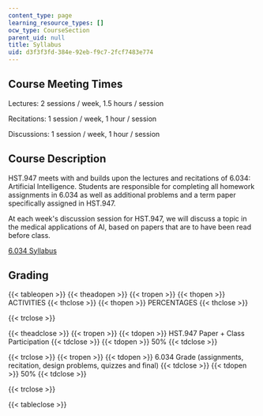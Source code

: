 ```yaml
---
content_type: page
learning_resource_types: []
ocw_type: CourseSection
parent_uid: null
title: Syllabus
uid: d3f3f3fd-384e-92eb-f9c7-2fcf7483e774
---
```


Course Meeting Times
--------------------

Lectures: 2 sessions / week, 1.5 hours / session

Recitations: 1 session / week, 1 hour / session

Discussions: 1 session / week, 1 hour / session

Course Description
------------------

HST.947 meets with and builds upon the lectures and recitations of 6.034: Artificial Intelligence. Students are responsible for completing all homework assignments in 6.034 as well as additional problems and a term paper specifically assigned in HST.947.

At each week's discussion session for HST.947, we will discuss a topic in the medical applications of AI, based on papers that are to have been read before class.

[6.034 Syllabus](/courses/6-034-artificial-intelligence-spring-2005/pages/syllabus)

Grading
-------

{{< tableopen >}}
{{< theadopen >}}
{{< tropen >}}
{{< thopen >}}
ACTIVITIES
{{< thclose >}}
{{< thopen >}}
PERCENTAGES
{{< thclose >}}

{{< trclose >}}

{{< theadclose >}}
{{< tropen >}}
{{< tdopen >}}
HST.947 Paper + Class Participation
{{< tdclose >}}
{{< tdopen >}}
50%
{{< tdclose >}}

{{< trclose >}}
{{< tropen >}}
{{< tdopen >}}
6.034 Grade (assignments, recitation, design problems, quizzes and final)
{{< tdclose >}}
{{< tdopen >}}
50%
{{< tdclose >}}

{{< trclose >}}

{{< tableclose >}}